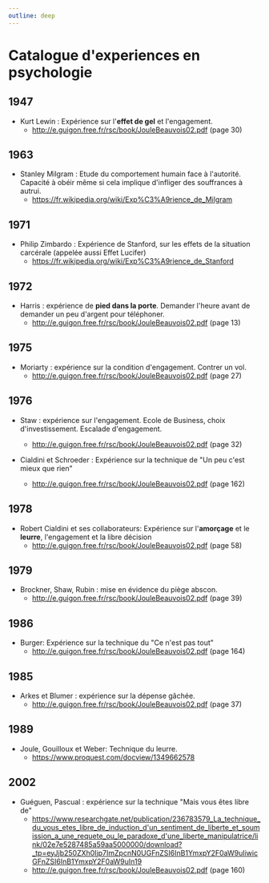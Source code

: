 ```yaml
---
outline: deep
---
```


# Catalogue d'experiences en psychologie

## 1947

- Kurt Lewin : Expérience sur l'**effet de gel** et l'engagement.
  - http://e.guigon.free.fr/rsc/book/JouleBeauvois02.pdf (page 30)

## 1963

- Stanley Milgram : Etude du comportement humain face à l'autorité. Capacité à
  obéir même si cela implique d'infliger des souffrances à autrui.
  - https://fr.wikipedia.org/wiki/Exp%C3%A9rience_de_Milgram

## 1971

- Philip Zimbardo : Expérience de Stanford, sur les effets de la situation
  carcérale (appelée aussi Effet Lucifer)
  - https://fr.wikipedia.org/wiki/Exp%C3%A9rience_de_Stanford

## 1972

- Harris : expérience de **pied dans la porte**. Demander l'heure avant de
  demander un peu d'argent pour téléphoner.
  - http://e.guigon.free.fr/rsc/book/JouleBeauvois02.pdf (page 13)

## 1975

- Moriarty : expérience sur la condition d'engagement. Contrer un vol.
  - http://e.guigon.free.fr/rsc/book/JouleBeauvois02.pdf (page 27)

## 1976

- Staw : expérience sur l'engagement. Ecole de Business, choix d'investissement.
  Escalade d'engagement.

  - http://e.guigon.free.fr/rsc/book/JouleBeauvois02.pdf (page 32)

- Cialdini et Schroeder : Expérience sur la technique de "Un peu c'est mieux que
  rien"
  - http://e.guigon.free.fr/rsc/book/JouleBeauvois02.pdf (page 162)

## 1978

- Robert Cialdini et ses collaborateurs: Expérience sur l'**amorçage** et le
  **leurre**, l'engagement et la libre décision
  - http://e.guigon.free.fr/rsc/book/JouleBeauvois02.pdf (page 58)

## 1979

- Brockner, Shaw, Rubin : mise en évidence du piège abscon.
  - http://e.guigon.free.fr/rsc/book/JouleBeauvois02.pdf (page 39)

## 1986

- Burger: Expérience sur la technique du "Ce n'est pas tout"
  - http://e.guigon.free.fr/rsc/book/JouleBeauvois02.pdf (page 164)

## 1985

- Arkes et Blumer : expérience sur la dépense gâchée.
  - http://e.guigon.free.fr/rsc/book/JouleBeauvois02.pdf (page 37)

## 1989

- Joule, Gouilloux et Weber: Technique du leurre.
  - https://www.proquest.com/docview/1349662578

## 2002

- Guéguen, Pascual : expérience sur la technique "Mais vous êtes libre de"
  - https://www.researchgate.net/publication/236783579_La_technique_du_vous_etes_libre_de_induction_d'un_sentiment_de_liberte_et_soumission_a_une_requete_ou_le_paradoxe_d'une_liberte_manipulatrice/link/02e7e5287485a59aa5000000/download?_tp=eyJjb250ZXh0Ijp7ImZpcnN0UGFnZSI6InB1YmxpY2F0aW9uIiwicGFnZSI6InB1YmxpY2F0aW9uIn19
  - http://e.guigon.free.fr/rsc/book/JouleBeauvois02.pdf (page 160)
